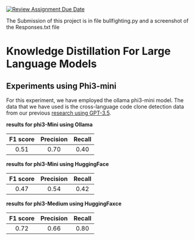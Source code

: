 [![Review Assignment Due Date](https://classroom.github.com/assets/deadline-readme-button-22041afd0340ce965d47ae6ef1cefeee28c7c493a6346c4f15d667ab976d596c.svg)](https://classroom.github.com/a/kjYrw1s4)

The Submission of this project is in file bullfighting.py and a screenshot of the Responses.txt file

# Knowledge Distillation For Large Language Models

## Experiments using Phi3-mini 
For this experiment, we have employed the ollama phi3-mini model. The data that we have used is the cross-language code clone detection data from our previous  [research using GPT-3.5](https://github.com/mkhfring/llm-for-ccd/blob/main/llm_for_ccd/ruby_java_test_clone3.jsonl). 

**results for phi3-Mini using Ollama**
  
| F1 score | Precision | Recall |
|:----------:|:----------:|:----------:|
| 0.51 | 0.70 | 0.40 |


**results for phi3-Mini using HuggingFace**
  
| F1 score | Precision | Recall |
|:----------:|:----------:|:----------:|
| 0.47 | 0.54 | 0.42 |


**results for phi3-Medium using HuggingFaxce**
  
| F1 score | Precision | Recall |
|:----------:|:----------:|:----------:|
| 0.72 | 0.66 | 0.80 |


